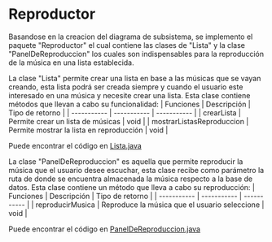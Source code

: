 # Reproductor
Basandose en la creacion del diagrama de subsistema, se implemento el paquete "Reproductor" el cual contiene las clases de "Lista" y la clase "PanelDeReproduccion" los cuales son indispensables para la reproducción de la música en una lista establecida.

La clase "Lista" permite crear una lista en base a las músicas que se vayan creando, esta lista podrá ser creada siempre y cuando el usuario este interesado en una música y necesite crear una lista.
Esta clase contiene métodos que llevan a cabo su funcionalidad:
| Funciones      | Descripción | Tipo de retorno |
| ----------- | ----------- | ----------- |
| crearLista | Permite crear un lista de músicas | void |
| mostrarListasReproduccion | Permite mostrar la lista en reproducción | void |

Puede encontrar el código en [Lista.java](https://github.com/ShanderGonzalez/Spotify_Grupo5/blob/master/src/Reproduccion/Lista.java "Lista.java")

La clase "PanelDeReproduccion" es aquella que permite reproducir la música que el usuario desee escuchar, esta clase recibe como parámetro la ruta de donde se encuentra almacenada la música respecto a la base de datos.
Esta clase contiene un método que lleva a cabo su reproducción:
| Funciones      | Descripción | Tipo de retorno |
| ----------- | ----------- | ----------- |
| reproducirMusica | Reproduce la música que el usuario seleccione | void |

Puede encontrar el código en [PanelDeReproduccion.java](https://github.com/ShanderGonzalez/Spotify_Grupo5/blob/master/src/Reproduccion/PanelDeReproduccion.java "PanelDeReproduccion.java")
